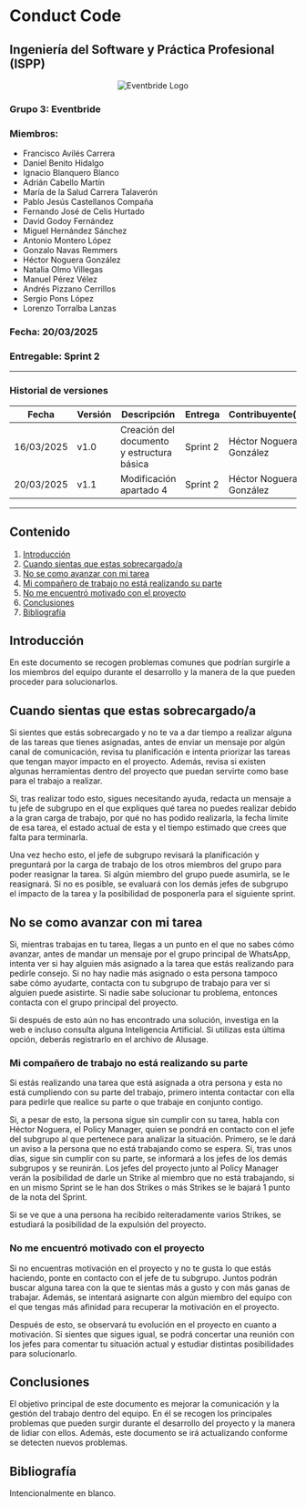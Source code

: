 # Conduct Code
## Ingeniería del Software y Práctica Profesional (ISPP)
<center><img src="https://iili.io/3BcQ3YJ.md.png" alt="Eventbride Logo"></img></center>

### Grupo 3: Eventbride

### Miembros:
- Francisco Avilés Carrera
- Daniel Benito Hidalgo
- Ignacio Blanquero Blanco
- Adrián Cabello Martín
- María de la Salud Carrera Talaverón
- Pablo Jesús Castellanos Compaña
- Fernando José de Celis Hurtado
- David Godoy Fernández
- Miguel Hernández Sánchez
- Antonio Montero López
- Gonzalo Navas Remmers
- Héctor Noguera González
- Natalia Olmo Villegas
- Manuel Pérez Vélez
- Andrés Pizzano Cerrillos
- Sergio Pons López
- Lorenzo Torralba Lanzas

### Fecha: 20/03/2025

### Entregable: Sprint 2

---

### Historial de versiones

| Fecha      | Versión | Descripción                                | Entrega  | Contribuyente(s)                    |
|------------|---------|--------------------------------------------|----------|-------------------------------------|
| 16/03/2025 | v1.0    | Creación del documento y estructura básica | Sprint 2 | Héctor Noguera González             |
| 20/03/2025 | v1.1    | Modificación apartado 4 | Sprint 2 | Héctor Noguera González             |

---

## Contenido
1. [Introducción](#intro)
2. [Cuando sientas que estas sobrecargado/a](#id1)
3. [No se como avanzar con mi tarea](#id2)
4. [Mi compañero de trabajo no está realizando su parte](#id3)
5. [No me encuentró motivado con el proyecto](#id4)
6. [Conclusiones](#concl)
7. [Bibliografía](#bib)


<div id='intro'></div>

## Introducción

En este documento se recogen problemas comunes que podrían surgirle a los miembros del equipo durante el desarrollo y la manera de la que pueden proceder para solucionarlos.

<div id='id1'></div>

## Cuando sientas que estas sobrecargado/a

Si sientes que estás sobrecargado y no te va a dar tiempo a realizar alguna de las tareas que tienes asignadas, antes de enviar un mensaje por algún canal de comunicación, revisa tu planificación e intenta priorizar las tareas que tengan mayor impacto en el proyecto. Además, revisa si existen algunas herramientas dentro del proyecto que puedan servirte como base para el trabajo a realizar.

Si, tras realizar todo esto, sigues necesitando ayuda, redacta un mensaje a tu jefe de subgrupo en el que expliques qué tarea no puedes realizar debido a la gran carga de trabajo, por qué no has podido realizarla, la fecha límite de esa tarea, el estado actual de esta y el tiempo estimado que crees que falta para terminarla.

Una vez hecho esto, el jefe de subgrupo revisará la planificación y preguntará por la carga de trabajo de los otros miembros del grupo para poder reasignar la tarea. Si algún miembro del grupo puede asumirla, se le reasignará. Si no es posible, se evaluará con los demás jefes de subgrupo el impacto de la tarea y la posibilidad de posponerla para el siguiente sprint.

<div id='id2'></div>

## No se como avanzar con mi tarea

Si, mientras trabajas en tu tarea, llegas a un punto en el que no sabes cómo avanzar, antes de mandar un mensaje por el grupo principal de WhatsApp, intenta ver si hay alguien más asignado a la tarea que estás realizando para pedirle consejo. Si no hay nadie más asignado o esta persona tampoco sabe cómo ayudarte, contacta con tu subgrupo de trabajo para ver si alguien puede asistirte. Si nadie sabe solucionar tu problema, entonces contacta con el grupo principal del proyecto.

Si después de esto aún no has encontrado una solución, investiga en la web e incluso consulta alguna Inteligencia Artificial. Si utilizas esta última opción, deberás registrarlo en el archivo de AIusage.

<div id='id3'></div>

### Mi compañero de trabajo no está realizando su parte

Si estás realizando una tarea que está asignada a otra persona y esta no está cumpliendo con su parte del trabajo, primero intenta contactar con ella para pedirle que realice su parte o que trabaje en conjunto contigo.

Si, a pesar de esto, la persona sigue sin cumplir con su tarea, habla con Héctor Noguera, el Policy Manager, quien se pondrá en contacto con el jefe del subgrupo al que pertenece para analizar la situación. Primero, se le dará un aviso a la persona que no está trabajando como se espera. Si, tras unos días, sigue sin cumplir con su parte, se informará a los jefes de los demás subgrupos y se reunirán. Los jefes del proyecto junto al Policy Manager verán la posibilidad de darle un Strike al miembro que no está trabajando, si en un mismo Sprint se le han dos Strikes o más Strikes se le bajará 1 punto de la nota del Sprint.

Si se ve que a una persona ha recibido reiteradamente varios Strikes, se estudiará la posibilidad de la expulsión del proyecto.


<div id='id4'></div>

### No me encuentró motivado con el proyecto

Si no encuentras motivación en el proyecto y no te gusta lo que estás haciendo, ponte en contacto con el jefe de tu subgrupo. Juntos podrán buscar alguna tarea con la que te sientas más a gusto y con más ganas de trabajar. Además, se intentará asignarte con algún miembro del equipo con el que tengas más afinidad para recuperar la motivación en el proyecto.

Después de esto, se observará tu evolución en el proyecto en cuanto a motivación. Si sientes que sigues igual, se podrá concertar una reunión con los jefes para comentar tu situación actual y estudiar distintas posibilidades para solucionarlo.

<div id='concl'></div>

## Conclusiones

El objetivo principal de este documento es mejorar la comunicación y la gestión del trabajo dentro del equipo. En él se recogen los principales problemas que pueden surgir durante el desarrollo del proyecto y la manera de lidiar con ellos. Además, este documento se irá actualizando conforme se detecten nuevos problemas.

<div id='bib'></div>

## Bibliografía

Intencionalmente en blanco.


